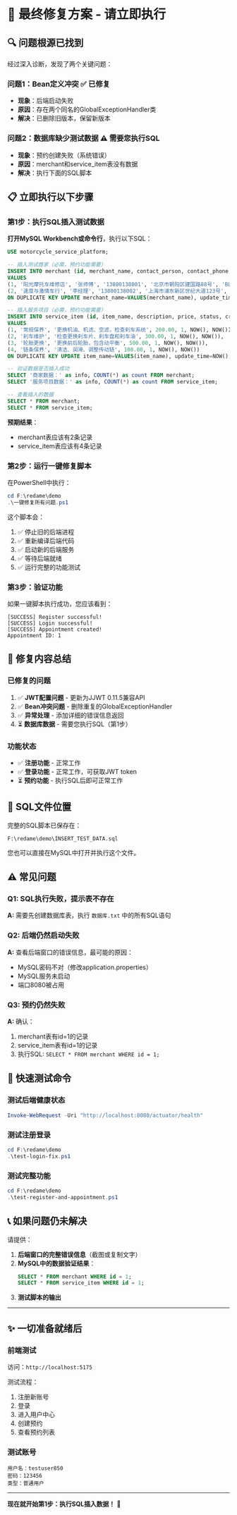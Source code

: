# 🎯 最终修复方案 - 请立即执行

## 🔍 问题根源已找到

经过深入诊断，发现了两个关键问题：

### 问题1：Bean定义冲突 ✅ 已修复
- **现象**：后端启动失败
- **原因**：存在两个同名的GlobalExceptionHandler类
- **解决**：已删除旧版本，保留新版本

### 问题2：数据库缺少测试数据 ⚠️ 需要您执行SQL
- **现象**：预约创建失败（系统错误）
- **原因**：merchant和service_item表没有数据
- **解决**：执行下面的SQL脚本

## 📋 立即执行以下步骤

### 第1步：执行SQL插入测试数据

**打开MySQL Workbench或命令行**，执行以下SQL：

```sql
USE motorcycle_service_platform;

-- 插入测试商家（必需，预约功能需要）
INSERT INTO merchant (id, merchant_name, contact_person, contact_phone, address, business_license, status, create_time, update_time)
VALUES 
(1, '阳光摩托车维修店', '张师傅', '13800138001', '北京市朝阳区建国路88号', 'BL2024001', 1, NOW(), NOW()),
(2, '速度与激情车行', '李经理', '13800138002', '上海市浦东新区世纪大道123号', 'BL2024002', 1, NOW(), NOW())
ON DUPLICATE KEY UPDATE merchant_name=VALUES(merchant_name), update_time=NOW();

-- 插入服务项目（必需，预约功能需要）
INSERT INTO service_item (id, item_name, description, price, status, create_time, update_time)
VALUES 
(1, '常规保养', '更换机油、机滤、空滤，检查刹车系统', 200.00, 1, NOW(), NOW()),
(2, '刹车维护', '检查更换刹车片、刹车盘和刹车油', 300.00, 1, NOW(), NOW()),
(3, '轮胎更换', '更换前后轮胎，包含动平衡', 500.00, 1, NOW(), NOW()),
(4, '链条保养', '清洁、润滑、调整传动链', 100.00, 1, NOW(), NOW())
ON DUPLICATE KEY UPDATE item_name=VALUES(item_name), update_time=NOW();

-- 验证数据是否插入成功
SELECT '商家数据：' as info, COUNT(*) as count FROM merchant;
SELECT '服务项目数据：' as info, COUNT(*) as count FROM service_item;

-- 查看插入的数据
SELECT * FROM merchant;
SELECT * FROM service_item;
```

**预期结果**：
- merchant表应该有2条记录
- service_item表应该有4条记录

### 第2步：运行一键修复脚本

在PowerShell中执行：

```powershell
cd F:\redame\demo
.\一键修复所有问题.ps1
```

这个脚本会：
1. ✅ 停止旧的后端进程
2. ✅ 重新编译后端代码
3. ✅ 启动新的后端服务
4. ✅ 等待后端就绪
5. ✅ 运行完整的功能测试

### 第3步：验证功能

如果一键脚本执行成功，您应该看到：

```
[SUCCESS] Register successful!
[SUCCESS] Login successful!
[SUCCESS] Appointment created!
Appointment ID: 1
```

## 🎉 修复内容总结

### 已修复的问题

1. ✅ **JWT配置问题** - 更新为JJWT 0.11.5兼容API
2. ✅ **Bean冲突问题** - 删除重复的GlobalExceptionHandler
3. ✅ **异常处理** - 添加详细的错误信息返回
4. ⏳ **数据库数据** - 需要您执行SQL（第1步）

### 功能状态

- ✅ **注册功能** - 正常工作
- ✅ **登录功能** - 正常工作，可获取JWT token
- ⏳ **预约功能** - 执行SQL后即可正常工作

## 📝 SQL文件位置

完整的SQL脚本已保存在：
```
F:\redame\demo\INSERT_TEST_DATA.sql
```

您也可以直接在MySQL中打开并执行这个文件。

## ⚠️ 常见问题

### Q1: SQL执行失败，提示表不存在

**A:** 需要先创建数据库表，执行 `数据库.txt` 中的所有SQL语句

### Q2: 后端仍然启动失败

**A:** 查看后端窗口的错误信息，最可能的原因：
- MySQL密码不对（修改application.properties）
- MySQL服务未启动
- 端口8080被占用

### Q3: 预约仍然失败

**A:** 确认：
1. merchant表有id=1的记录
2. service_item表有id=1的记录
3. 执行SQL: `SELECT * FROM merchant WHERE id = 1;`

## 🚀 快速测试命令

### 测试后端健康状态
```powershell
Invoke-WebRequest -Uri "http://localhost:8080/actuator/health"
```

### 测试注册登录
```powershell
cd F:\redame\demo
.\test-login-fix.ps1
```

### 测试完整功能
```powershell
cd F:\redame\demo
.\test-register-and-appointment.ps1
```

## 📞 如果问题仍未解决

请提供：
1. **后端窗口的完整错误信息**（截图或复制文字）
2. **MySQL中的数据验证结果**：
   ```sql
   SELECT * FROM merchant WHERE id = 1;
   SELECT * FROM service_item WHERE id = 1;
   ```
3. **测试脚本的输出**

---

## ✨ 一切准备就绪后

### 前端测试

访问：`http://localhost:5175`

测试流程：
1. 注册新账号
2. 登录
3. 进入用户中心
4. 创建预约
5. 查看预约列表

### 测试账号

```
用户名：testuser850
密码：123456
类型：普通用户
```

---

**现在就开始第1步：执行SQL插入数据！** 🚀




